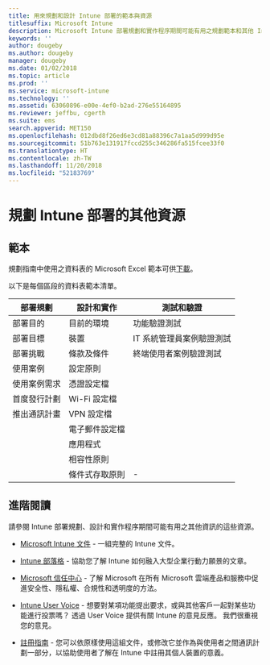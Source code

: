 ```yaml
---
title: 用來規劃和設計 Intune 部署的範本與資源
titlesuffix: Microsoft Intune
description: Microsoft Intune 部署規劃和實作程序期間可能有用之規劃範本和其他 Intune 資訊的連結。
keywords: ''
author: dougeby
ms.author: dougeby
manager: dougeby
ms.date: 01/02/2018
ms.topic: article
ms.prod: ''
ms.service: microsoft-intune
ms.technology: ''
ms.assetid: 63060896-e00e-4ef0-b2ad-276e55164895
ms.reviewer: jeffbu, cgerth
ms.suite: ems
search.appverid: MET150
ms.openlocfilehash: 012dbd8f26ed6e3cd81a88396c7a1aa5d999d95e
ms.sourcegitcommit: 51b763e131917fccd255c346286fa515fcee33f0
ms.translationtype: HT
ms.contentlocale: zh-TW
ms.lasthandoff: 11/20/2018
ms.locfileid: "52183769"
---
```

# <a name="additional-resources-for-planning-your-intune-deployment"></a>規劃 Intune 部署的其他資源

## <a name="templates"></a>範本

規劃指南中使用之資料表的 Microsoft Excel 範本可供[下載](https://gallery.technet.microsoft.com/Intune-deployment-planning-fae156c2?redir=0)。

以下是每個區段的資料表範本清單。

|部署規劃  |設計和實作   |測試和驗證 |
|-----|----- |------|
| 部署目的 |目前的環境|功能驗證測試|
| 部署目標 |裝置|IT 系統管理員案例驗證測試|
| 部署挑戰 |條款及條件|終端使用者案例驗證測試|
| 使用案例 |設定原則| |
| 使用案例需求 |憑證設定檔| |
| 首度發行計劃 |Wi-Fi 設定檔| |
| 推出通訊計畫|VPN 設定檔| |
| |  電子郵件設定檔 | |
| | 應用程式 | |
| | 相容性原則 | |
| | 條件式存取原則|-|


## <a name="further-reading"></a>進階閱讀

請參閱 Intune 部署規劃、設計和實作程序期間可能有用之其他資訊的這些資源。

-   [Microsoft Intune 文件](/intune/) - 一組完整的 Intune 文件。

-   [Intune 部落格](https://blogs.technet.microsoft.com/enterprisemobility/) - 協助您了解 Intune 如何融入大型企業行動力願景的文章。

-   [Microsoft 信任中心](http://www.microsoft.com/TrustCenter) - 了解 Microsoft 在所有 Microsoft 雲端產品和服務中促進安全性、隱私權、合規性和透明度的方法。

-   [Intune User Voice](http://microsoftintune.uservoice.com/) - 想要對某項功能提出要求，或與其他客戶一起對某些功能進行投票嗎？ 透過 User Voice 提供有關 Intune 的意見反應。 我們很重視您的意見。

-   [註冊指南](https://gallery.technet.microsoft.com/Intune-End-User-Enrollment-3a0c9b0c?WT.mc_id=Blog_Intune_General_PCIT) - 您可以依原樣使用這組文件，或修改它並作為與使用者之間通訊計劃一部分，以協助使用者了解在 Intune 中註冊其個人裝置的意義。
